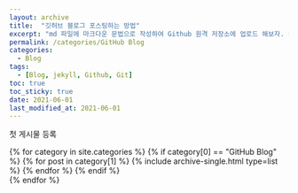 ```yaml
---
layout: archive
title:  "깃허브 블로그 포스팅하는 방법"
excerpt: "md 파일에 마크다운 문법으로 작성하여 Github 원격 저장소에 업로드 해보자. 에디터는 Visual Studio code 사용! 로컬 서버에서 확인도 해보자. "
permalink: /categories/GitHub Blog
categories:
  - Blog
tags:
  - [Blog, jekyll, Github, Git]
toc: true
toc_sticky: true
date: 2021-06-01
last_modified_at: 2021-06-01
---
```


첫 게시물 등록

{% for category in site.categories %}
  {% if category[0] == "GitHub Blog" %}
    {% for post in category[1] %}
      {% include archive-single.html type=list %}
    {% endfor %}
  {% endif %}  
{% endfor %}